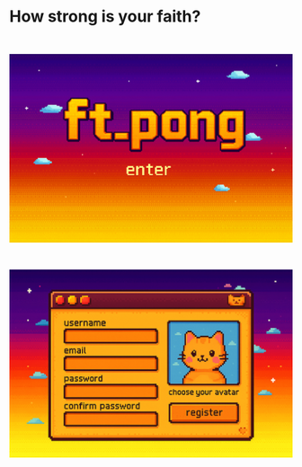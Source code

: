 # How strong is your faith?

<br/>

![title](./assets/visual_identity/title.png)

<br/>

![register](./assets/visual_identity/register.png)
